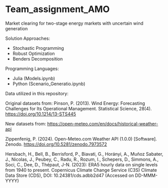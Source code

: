 # Team_assignment_AMO

Market clearing for two-stage energy markets with uncertain wind generation

Solution Approaches:

* Stochastic Programming
* Robust Optimization
* Benders Decomposition


Programming Languages:

* Julia (Models.ipynb)
* Python (Scenario_Generatio.ipynb)



Data utilized in this repository:

Original datasets from: Pinson, P. (2013). Wind Energy: Forecasting Challenges for Its Operational Management. Statistical Science, 28(4). https://doi.org/10.1214/13-STS445

New datasets from: https://open-meteo.com/en/docs/historical-weather-api

Zippenfenig, P. (2024). Open-Meteo.com Weather API (1.0.0) [Software]. Zenodo. https://doi.org/10.5281/zenodo.7973572

Hersbach, H., Bell, B., Berrisford, P., Biavati, G., Horányi, A., Muñoz Sabater, J., Nicolas, J., Peubey, C., Radu, R., Rozum, I., Schepers, D., Simmons, A., Soci, C., Dee, D., Thépaut, J-N. (2023): ERA5 hourly data on single levels from 1940 to present. Copernicus Climate Change Service (C3S) Climate Data Store (CDS), DOI: 10.24381/cds.adbb2d47 (Accessed on DD-MMM-YYYY)

